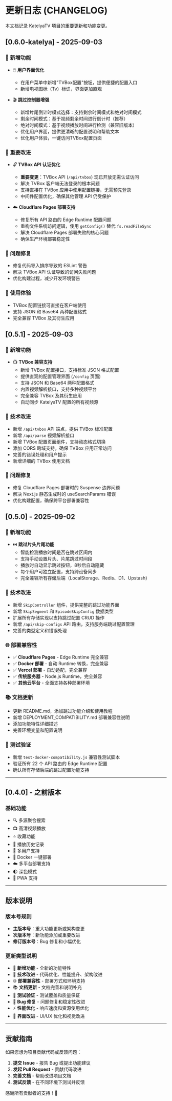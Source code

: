 # 更新日志 (CHANGELOG)

本文档记录 KatelyaTV 项目的重要更新和功能变更。

## [0.6.0-katelya] - 2025-09-03

### 🎉 新增功能
- 🖱️ **用户界面优化**
  - 在用户菜单中新增"TVBox配置"按钮，提供便捷的配置入口
  - 新增电视图标（Tv）标识，界面更加直观

- 🎬 **跳过控制器增强**
  - 新增片尾倒计时模式选择：支持剩余时间模式和绝对时间模式
  - 剩余时间模式：基于视频剩余时间进行倒计时（推荐）
  - 绝对时间模式：基于视频播放时间进行检测（兼容旧版本）
  - 优化用户界面，提供更清晰的配置说明和帮助文本
  - 优化用户体验，一键访问TVBox配置页面

### 🔧 重要改进
- 🔓 **TVBox API 认证优化**
  - **重要变更**：TVBox API (`/api/tvbox`) 现已开放无需认证访问
  - 解决 TVBox 客户端无法登录的根本问题
  - 支持直接在 TVBox 应用中使用配置链接，无需预先登录
  - 中间件配置优化，确保其他管理 API 仍受保护

- ☁️ **Cloudflare Pages 部署支持**
  - 修复所有 API 路由的 Edge Runtime 配置问题
  - 重构文件系统访问逻辑，使用 `getConfig()` 替代 `fs.readFileSync`
  - 解决 Cloudflare Pages 部署失败的核心问题
  - 确保生产环境部署稳定性

### 🐛 问题修复
- 修复代码导入排序导致的 ESLint 警告
- 解决 TVBox API 认证导致的访问失败问题
- 优化构建过程，减少开发环境警告

### 📱 使用体验
- TVBox 配置链接可直接在客户端使用
- 支持 JSON 和 Base64 两种配置格式
- 完全兼容 TVBox 及其衍生应用

## [0.5.1] - 2025-09-03

### 🎉 新增功能
- 📺 **TVBox 兼容支持**
  - 新增 TVBox 配置接口，支持标准 JSON 格式配置
  - 提供直观的配置管理界面 (`/config` 页面)
  - 支持 JSON 和 Base64 两种配置格式
  - 内置视频解析接口，支持多种视频平台
  - 完全兼容 TVBox 及其衍生应用
  - 自动同步 KatelyaTV 配置的所有视频源

### 🔧 技术改进
- 新增 `/api/tvbox` API 端点，提供 TVBox 标准配置
- 新增 `/api/parse` 视频解析接口
- 新增 TVBox 配置页面组件，支持动态格式切换
- 添加 CORS 跨域支持，确保 TVBox 应用正常访问
- 完善的错误处理和用户提示
- 新增详细的 TVBox 使用文档

### 🐛 问题修复
- 修复 Cloudflare Pages 部署时的 Suspense 边界问题
- 解决 Next.js 静态生成时的 useSearchParams 错误
- 优化构建配置，确保跨平台部署兼容性

## [0.5.0] - 2025-09-02

### 🎉 新增功能
- ⏭️ **跳过片头片尾功能**
  - 智能检测播放时间是否在跳过区间内
  - 支持手动设置片头、片尾跳过时间段
  - 播放时自动显示跳过按钮，8秒后自动隐藏
  - 每个用户可独立配置，支持跨设备同步
  - 完全兼容所有存储后端（LocalStorage、Redis、D1、Upstash）

### 🔧 技术改进
- 新增 `SkipController` 组件，提供完整的跳过功能界面
- 新增 `SkipSegment` 和 `EpisodeSkipConfig` 数据类型
- 扩展所有存储实现以支持跳过配置 CRUD 操作
- 新增 `/api/skip-configs` API 路由，支持服务端跳过配置管理
- 完善的类型定义和错误处理

### 🌐 部署兼容性
- ✅ **Cloudflare Pages** - Edge Runtime 完全兼容
- ✅ **Docker 部署** - 自动 Runtime 转换，完全兼容
- ✅ **Vercel 部署** - 自动适配，完全兼容
- ✅ **传统服务器** - Node.js Runtime，完全兼容
- ✅ **其他云平台** - 全面支持各种部署环境

### 📚 文档更新
- 更新 README.md，添加跳过功能介绍和使用教程
- 新增 DEPLOYMENT_COMPATIBILITY.md 部署兼容性说明
- 添加功能特性详细描述
- 完善环境变量和配置说明

### 🧪 测试验证
- 新增 `test-docker-compatibility.js` 兼容性测试脚本
- 验证所有 22 个 API 路由的 Edge Runtime 配置
- 确认所有存储后端的跳过配置功能支持

---

## [0.4.0] - 之前版本

### 基础功能
- 🔍 多源聚合搜索
- 📺 高清视频播放
- ⭐ 收藏功能
- 📖 播放历史记录
- 👥 多用户支持
- 🐳 Docker 一键部署
- ☁️ 多平台部署支持
- 🌓 深色模式
- 📱 PWA 支持

---

## 版本说明

### 版本号规则
- **主版本号**：重大功能更新或架构变更
- **次版本号**：新功能添加或重要改进
- **修订版本号**：Bug 修复和小幅优化

### 更新类型说明
- 🎉 **新增功能** - 全新的功能特性
- 🔧 **技术改进** - 代码优化、性能提升、架构改进
- 🌐 **部署兼容性** - 部署方式和环境支持
- 📚 **文档更新** - 文档完善和说明补充
- 🧪 **测试验证** - 测试覆盖和质量保证
- 🐛 **Bug 修复** - 问题修复和稳定性改进
- ⚡ **性能优化** - 响应速度和资源使用优化
- 🎨 **界面改进** - UI/UX 优化和视觉改进

---

## 贡献指南

如果您想为项目贡献代码或反馈问题：

1. **提交 Issue** - 报告 Bug 或提出功能建议
2. **发起 Pull Request** - 贡献代码改进
3. **完善文档** - 帮助改进项目文档
4. **测试反馈** - 在不同环境下测试并反馈

感谢所有贡献者的支持！🙏
